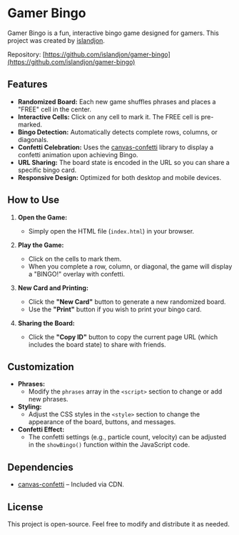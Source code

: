 # Gamer Bingo

Gamer Bingo is a fun, interactive bingo game designed for gamers. This project was created by [islandjon](https://github.com/islandjon).

Repository: [https://github.com/islandjon/gamer-bingo](https://github.com/islandjon/gamer-bingo)

## Features

- **Randomized Board:** Each new game shuffles phrases and places a "FREE" cell in the center.
- **Interactive Cells:** Click on any cell to mark it. The FREE cell is pre-marked.
- **Bingo Detection:** Automatically detects complete rows, columns, or diagonals.
- **Confetti Celebration:** Uses the [canvas-confetti](https://www.npmjs.com/package/canvas-confetti) library to display a confetti animation upon achieving Bingo.
- **URL Sharing:** The board state is encoded in the URL so you can share a specific bingo card.
- **Responsive Design:** Optimized for both desktop and mobile devices.

## How to Use

1. **Open the Game:**
   - Simply open the HTML file (`index.html`) in your browser.

2. **Play the Game:**
   - Click on the cells to mark them.
   - When you complete a row, column, or diagonal, the game will display a "BINGO!" overlay with confetti.

3. **New Card and Printing:**
   - Click the **"New Card"** button to generate a new randomized board.
   - Use the **"Print"** button if you wish to print your bingo card.

4. **Sharing the Board:**
   - Click the **"Copy ID"** button to copy the current page URL (which includes the board state) to share with friends.

## Customization

- **Phrases:**
  - Modify the `phrases` array in the `<script>` section to change or add new phrases.
- **Styling:**
  - Adjust the CSS styles in the `<style>` section to change the appearance of the board, buttons, and messages.
- **Confetti Effect:**
  - The confetti settings (e.g., particle count, velocity) can be adjusted in the `showBingo()` function within the JavaScript code.

## Dependencies

- [canvas-confetti](https://www.npmjs.com/package/canvas-confetti) – Included via CDN.

## License

This project is open-source. Feel free to modify and distribute it as needed.
